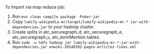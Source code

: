
To Import via map reduce job:

1. Run `mvn clean compile package -Puber-jar`
1. Copy `lumify-wikipedia-mr/target/lumify-wikipedia-mr-*-jar-with-dependencies.jar` to your hadoop cluster.
1. Create splits in atc_securegraph_d, atc_securegraph_e, atc_securegraph_v, atc_termMention tables.
1. Run `sudo -u hdfs hadoop jar lumify-wikipedia-mr-*-jar-with-dependencies.jar enwiki-20140102-pages-articles-lines.xml`
